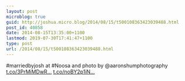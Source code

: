 ```yaml
---
layout: post
microblog: true
guid: http://joshua.micro.blog/2014/08/15/t500108363423039488.html
post_id: 40858
date: 2014-08-15T13:35:00+1100
lastmod: 2019-07-30T17:41:47+1100
type: post
url: /2014/08/15/t500108363423039488.html
---
```

#marriedbyjosh at #Noosa and photo by @aaronshumphotography [t.co/3PrMiMDwR...](http://t.co/3PrMiMDwRB) [t.co/noBY2p1iN...](http://t.co/noBY2p1iNC)
